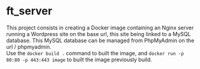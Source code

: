 # ft_server

This project consists in creating a Docker image containing an Nginx server running a Wordpress site on the base url, this site being linked to a MySQL database. This MySQL database can be managed from PhpMyAdmin on the url / phpmyadmin.\
Use the `docker build .` command to built the image, and `docker run -p 80:80 -p 443:443 image` to built the image previously build.

